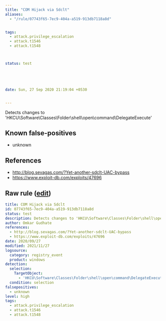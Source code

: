 ```yaml
---
title: "COM Hijack via Sdclt"
aliases:
  - "/rule/07743f65-7ec9-404a-a519-913db7118a8d"


tags:
  - attack.privilege_escalation
  - attack.t1546
  - attack.t1548



status: test





date: Sun, 27 Sep 2020 21:19:04 +0530


---
```


Detects changes to 'HKCU\Software\Classes\Folder\shell\open\command\DelegateExecute'

<!--more-->


## Known false-positives

* unknown



## References

* http://blog.sevagas.com/?Yet-another-sdclt-UAC-bypass
* https://www.exploit-db.com/exploits/47696


## Raw rule ([edit](https://github.com/SigmaHQ/sigma/edit/master/rules/windows/registry_event/registry_event_comhijack_sdclt.yml))
```yaml
title: COM Hijack via Sdclt
id: 07743f65-7ec9-404a-a519-913db7118a8d
status: test
description: Detects changes to 'HKCU\Software\Classes\Folder\shell\open\command\DelegateExecute'
author: Omkar Gudhate
references:
  - http://blog.sevagas.com/?Yet-another-sdclt-UAC-bypass
  - https://www.exploit-db.com/exploits/47696
date: 2020/09/27
modified: 2021/11/27
logsource:
  category: registry_event
  product: windows
detection:
  selection:
    TargetObject:
      - 'HKCU\Software\Classes\Folder\shell\open\command\DelegateExecute'
  condition: selection
falsepositives:
  - unknown
level: high
tags:
  - attack.privilege_escalation
  - attack.t1546
  - attack.t1548

```
